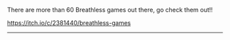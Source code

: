 There are more than 60 Breathless games out there, go check them out!!

https://itch.io/c/2381440/breathless-games

---
